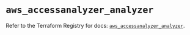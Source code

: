 # `aws_accessanalyzer_analyzer`

Refer to the Terraform Registry for docs: [`aws_accessanalyzer_analyzer`](https://registry.terraform.io/providers/hashicorp/aws/5.51.0/docs/resources/accessanalyzer_analyzer).
